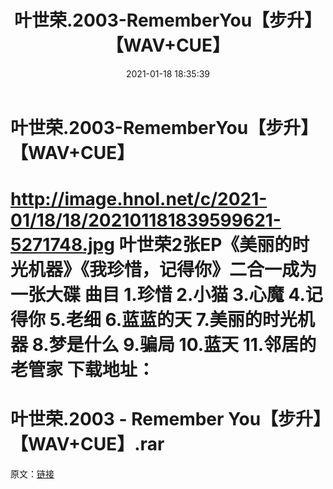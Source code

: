 ﻿---
title: 叶世荣.2003-RememberYou【步升】【WAV+CUE】
date: 2021-01-18 18:35:39
categories: WAV车载音乐、镜像
tags: 华语流行
---
# 叶世荣.2003-RememberYou【步升】【WAV+CUE】

http://image.hnol.net/c/2021-01/18/18/202101181839599621-5271748.jpg
叶世荣2张EP《美丽的时光机器》《我珍惜，记得你》二合一成为一张大碟
曲目
1.珍惜
2.小猫
3.心魔
4.记得你
5.老细
6.蓝蓝的天
7.美丽的时光机器
8.梦是什么
9.骗局
10.蓝天
11.邻居的老管家
下载地址：
==============================
叶世荣.2003 - Remember You【步升】【WAV+CUE】.rar
==============================
原文：[链接](https://blog.sina.com.cn/s/blog_1647c7e7601030qin.html)